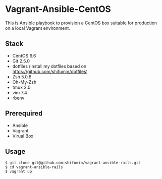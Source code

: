Vagrant-Ansible-CentOS
===============
This is Ansible playbook to provision a CentOS box suitable for production on a local Vagrant environment.

## Stack
* CentOS 6.6
* Git 2.5.0
* dotfiles (install my dotfiles based on https://github.com/shifumin/dotfiles)
* Zsh 5.0.8
* Oh-My-Zsh
* tmux 2.0
* vim 7.4
* rbenv

## Prerequired
* Ansible
* Vagrant
* Virual Box

## Usage

```
$ git clone git@github.com:shifumin/vagrant-ansible-rails.git
$ cd vagrant-ansible-rails
$ vagrant up
```
